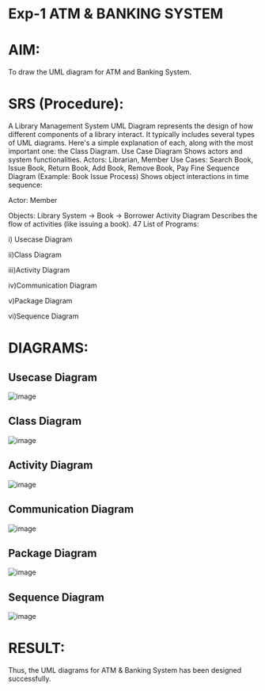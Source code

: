 # Exp-1 ATM & BANKING SYSTEM

# AIM:
To draw the UML diagram for ATM and Banking System.
# SRS (Procedure):
A Library Management System UML Diagram represents the design of how different components of a library interact. It typically includes several types of UML diagrams. Here's a simple explanation of each, along with the most important one: the Class Diagram. Use Case Diagram Shows actors and system functionalities. Actors: Librarian, Member Use Cases: Search Book, Issue Book, Return Book, Add Book, Remove Book, Pay Fine Sequence Diagram (Example: Book Issue Process) Shows object interactions in time sequence:

Actor: Member

Objects: Library System → Book → Borrower Activity Diagram Describes the flow of activities (like issuing a book). 47 List of Programs:

i) Usecase Diagram

ii)Class Diagram

iii)Activity Diagram

iv)Communication Diagram

v)Package Diagram

vi)Sequence Diagram

# DIAGRAMS:
## Usecase Diagram
![image](https://github.com/user-attachments/assets/39615452-31b2-40d8-9790-bd9ef56fd9b9)
## Class Diagram
![image](https://github.com/user-attachments/assets/60c38493-5640-41f8-9ae1-5ceb9f1fe988)

## Activity Diagram
![image](https://github.com/user-attachments/assets/f440f284-e28b-4309-a038-1d0aee609653)

## Communication Diagram
![image](https://github.com/user-attachments/assets/1687320e-d7ae-4da6-9a43-dfb5d0cd9e82)

## Package Diagram
![image](https://github.com/user-attachments/assets/b33588b4-c69e-4748-9025-92a819834b9f)

## Sequence Diagram
![image](https://github.com/user-attachments/assets/e54d4836-1972-4e06-9d8d-26d8d6e9d70d)

# RESULT:
Thus, the UML diagrams for ATM & Banking System has been designed successfully.
